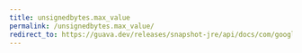 ```yaml
---
title: unsignedbytes.max_value
permalink: /unsignedbytes.max_value/
redirect_to: https://guava.dev/releases/snapshot-jre/api/docs/com/google/common/primitives/UnsignedBytes.html#MAX_VALUE
---
```

